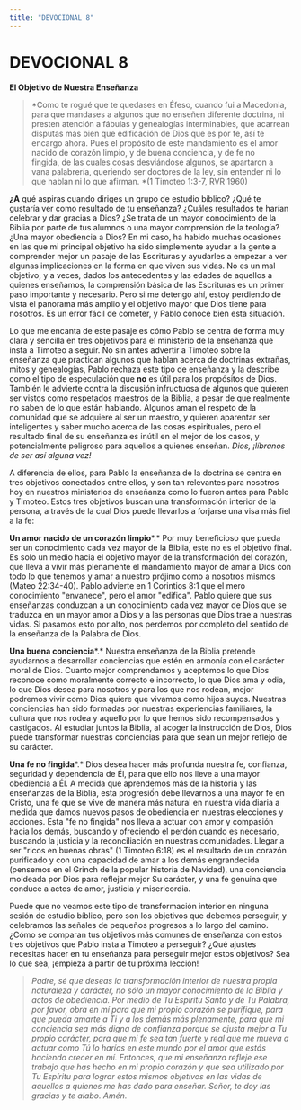 ```yaml
---
title: "DEVOCIONAL 8"
---
```

# DEVOCIONAL 8

**El Objetivo de Nuestra Enseñanza**

> *Como te rogué que te quedases en Éfeso, cuando fui a Macedonia, para
> que mandases a algunos que no enseñen diferente doctrina, ni presten
> atención a fábulas y genealogías interminables, que acarrean disputas
> más bien que edificación de Dios que es por fe, así te encargo
> ahora. Pues el propósito de este mandamiento es el amor nacido de
> corazón limpio, y de buena conciencia, y de fe no fingida, de las
> cuales cosas desviándose algunos, se apartaron a vana
> palabrería, queriendo ser doctores de la ley, sin entender ni lo que
> hablan ni lo que afirman. *(1 Timoteo 1:3-7, RVR 1960)

**¿A** qué aspiras cuando diriges un grupo de estudio bíblico? ¿Qué te
gustaría ver como resultado de tu enseñanza? ¿Cuáles resultados te
harían celebrar y dar gracias a Dios? ¿Se trata de un mayor conocimiento
de la Biblia por parte de tus alumnos o una mayor comprensión de la
teología? ¿Una mayor obediencia a Dios? En mi caso, ha habido muchas
ocasiones en las que mi principal objetivo ha sido simplemente ayudar a
la gente a comprender mejor un pasaje de las Escrituras y ayudarles a
empezar a ver algunas implicaciones en la forma en que viven sus vidas.
No es un mal objetivo, y a veces, dados los antecedentes y las edades de
aquellos a quienes enseñamos, la comprensión básica de las Escrituras es
un primer paso importante y necesario. Pero si me detengo ahí, estoy
perdiendo de vista el panorama más amplio y el objetivo mayor que Dios
tiene para nosotros. Es un error fácil de cometer, y Pablo conoce bien
esta situación.

Lo que me encanta de este pasaje es cómo Pablo se centra de forma muy
clara y sencilla en tres objetivos para el ministerio de la enseñanza
que insta a Timoteo a seguir. No sin antes advertir a Timoteo sobre la
enseñanza que practican algunos que hablan acerca de doctrinas extrañas,
mitos y genealogías, Pablo rechaza este tipo de enseñanza y la describe
como el tipo de especulación que **no** es útil para los propósitos de
Dios. También le advierte contra la discusión infructuosa de algunos que
quieren ser vistos como respetados maestros de la Biblia, a pesar de que
realmente no saben de lo que están hablando. Algunos aman el respeto de
la comunidad que se adquiere al ser un maestro, y quieren aparentar ser
inteligentes y saber mucho acerca de las cosas espirituales, pero el
resultado final de su enseñanza es inútil en el mejor de los casos, y
potencialmente peligroso para aquellos a quienes enseñan. *Dios,
¡líbranos de ser así alguna vez!*

A diferencia de ellos, para Pablo la enseñanza de la doctrina se centra
en tres objetivos conectados entre ellos, y son tan relevantes para
nosotros hoy en nuestros ministerios de enseñanza como lo fueron antes
para Pablo y Timoteo. Estos tres objetivos buscan una transformación
interior de la persona, a través de la cual Dios puede llevarlos a
forjarse una visa más fiel a la fe:

**Un amor nacido de un corazón limpio***.* Por muy beneficioso que pueda
ser un conocimiento cada vez mayor de la Biblia, este no es el objetivo
final. Es solo un medio hacia el objetivo mayor de la transformación del
corazón, que lleva a vivir más plenamente el mandamiento mayor de amar a
Dios con todo lo que tenemos y amar a nuestro prójimo como a nosotros
mismos (Mateo 22:34-40). Pablo advierte en 1 Corintios 8:1 que el mero
conocimiento "envanece", pero el amor "edifica". Pablo quiere que sus
enseñanzas conduzcan a un conocimiento cada vez mayor de Dios que se
traduzca en un mayor amor a Dios y a las personas que Dios trae a
nuestras vidas. Si pasamos esto por alto, nos perdemos por completo del
sentido de la enseñanza de la Palabra de Dios.

**Una buena conciencia***.* Nuestra enseñanza de la Biblia pretende
ayudarnos a desarrollar conciencias que estén en armonía con el carácter
moral de Dios. Cuanto mejor comprendamos y aceptemos lo que Dios
reconoce como moralmente correcto e incorrecto, lo que Dios ama y odia,
lo que Dios desea para nosotros y para los que nos rodean, mejor
podremos vivir como Dios quiere que vivamos como hijos suyos. Nuestras
conciencias han sido formadas por nuestras experiencias familiares, la
cultura que nos rodea y aquello por lo que hemos sido recompensados y
castigados. Al estudiar juntos la Biblia, al acoger la instrucción de
Dios, Dios puede transformar nuestras conciencias para que sean un mejor
reflejo de su carácter.

**Una fe no fingida***.* Dios desea hacer más profunda nuestra fe,
confianza, seguridad y dependencia de Él, para que ello nos lleve a una
mayor obediencia a Él. A medida que aprendemos más de la historia y las
enseñanzas de la Biblia, esta progresiốn debe llevarnos a una mayor fe
en Cristo, una fe que se vive de manera más natural en nuestra vida
diaria a medida que damos nuevos pasos de obediencia en nuestras
elecciones y acciones. Esta "fe no fingida" nos lleva a actuar con amor
y compasión hacia los demás, buscando y ofreciendo el perdón cuando es
necesario, buscando la justicia y la reconciliación en nuestras
comunidades. Llegar a ser "ricos en buenas obras" (1 Timoteo 6:18) es el
resultado de un corazón purificado y con una capacidad de amar a los
demás engrandecida (pensemos en el Grinch de la popular historia de
Navidad), una conciencia moldeada por Dios para reflejar mejor Su
carácter, y una fe genuina que conduce a actos de amor, justicia y
misericordia.

Puede que no veamos este tipo de transformación interior en ninguna
sesión de estudio bíblico, pero son los objetivos que debemos perseguir,
y celebramos las señales de pequeños progresos a lo largo del camino.
¿Cómo se comparan tus objetivos más comunes de enseñanza con estos tres
objetivos que Pablo insta a Timoteo a perseguir? ¿Qué ajustes necesitas
hacer en tu enseñanza para perseguir mejor estos objetivos? Sea lo que
sea, ¡empieza a partir de tu próxima lección!

> *Padre, sé que deseas la transformación interior de nuestra propia
> naturaleza y carácter, no sólo un mayor conocimiento de la Biblia y
> actos de obediencia. Por medio de Tu Espíritu Santo y de Tu Palabra,
> por favor, obra en mí para que mi propio corazón se purifique, para
> que pueda amarte a Ti y a los demás más plenamente, para que mi
> conciencia sea más digna de confianza porque se ajusta mejor a Tu
> propio carácter, para que mi fe sea tan fuerte y real que me mueva a
> actuar como Tú lo harías en este mundo por el amor que estás haciendo
> crecer en mí. Entonces, que mi enseñanza refleje ese trabajo que has
> hecho en mi propio corazón y que sea utilizado por Tu Espíritu para
> lograr estos mismos objetivos en las vidas de aquellos a quienes me
> has dado para enseñar. Señor, te doy las gracias y te alabo. Amén.*
